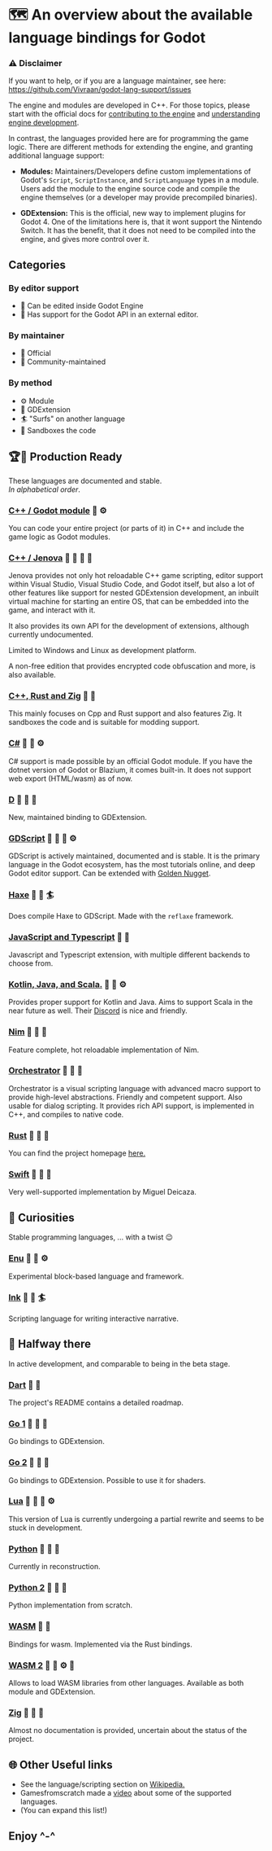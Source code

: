 # 🗺 An overview about the available language bindings for Godot

### ⚠ Disclaimer

If you want to help, or if you are a language maintainer, see here: https://github.com/Vivraan/godot-lang-support/issues

The engine and modules are developed in C++. For those topics, please start with the official docs for [contributing to the engine](https://docs.godotengine.org/en/stable/community/contributing/index.html) and [understanding engine development](https://docs.godotengine.org/en/stable/development/cpp/index.html).

In contrast, the languages provided here are for programming the game logic. There are different methods for extending the engine, and granting additional language support:

- **Modules:** Maintainers/Developers define custom implementations of Godot's `Script`, `ScriptInstance`, and `ScriptLanguage` types in a module. Users add the module to the engine source code and compile the engine themselves (or a developer may provide precompiled binaries).

- **GDExtension:** This is the official, new way to implement plugins for Godot 4. One of the limitations here is, that it wont support the Nintendo Switch. It has the benefit, that it does not need to be compiled into the engine, and gives more control over it.

## Categories

### By editor support
- 🧬 Can be edited inside Godot Engine 
- 🔌 Has support for the Godot API in an external editor.

### By maintainer
- 💍 Official
- 👥 Community-maintained

### By method
- ⚙️ Module
- 🔧 GDExtension
- 🏄 "Surfs" on another language
- 🏰 Sandboxes the code

## 🏆🥇 Production Ready
   These languages are documented and stable.  
   *In alphabetical order*. 
   
### [C++ / Godot module](https://docs.godotengine.org/en/stable/contributing/development/core_and_modules/custom_modules_in_cpp.html)  💍 ⚙️
   
   You can code your entire project (or parts of it) in C++ and include the game logic as Godot modules.

 ### [C++ / Jenova](https://jenova-framework.github.io/)  🧬 🔌 👥 🔧
   Jenova provides not only hot reloadable C++ game scripting, editor support within Visual Studio, Visual Studio Code, and Godot itself, but also a lot of other features like support for nested GDExtension development, an inbuilt virtual machine for starting an entire OS, that can be embedded into the game, and interact with it.

   It also provides its own API for the development of extensions, although currently undocumented.

   Limited to Windows and Linux as development platform.

   A non-free edition that provides encrypted code obfuscation and more, is also available.

### [C++, Rust and Zig](https://github.com/libriscv/godot-sandbox) 🧬 🏰 
   This mainly focuses on Cpp and Rust support and also features Zig. It sandboxes the code and is suitable for modding support. 

### [C#](https://docs.godotengine.org/en/stable/getting_started/scripting/c_sharp/index.html) 💍 🔌 ⚙️
   C# support is made possible by an official Godot module. If you have the dotnet version of Godot or Blazium, it comes built-in. It does not support web export (HTML/wasm) as of now.
   
### [D](https://github.com/godot-dlang/godot-dlang) 👥 🔌 🔧
   New, maintained binding to GDExtension. 

### [GDScript](https://docs.godotengine.org/en/stable/getting_started/scripting/gdscript/index.html) 💍 🧬 🔌 ⚙️
   GDScript is actively maintained, documented and is stable. It is the primary language in the Godot ecosystem, has the most tutorials online, and deep Godot editor support.
   Can be extended with [Golden Nugget](https://monnef.gitlab.io/golden-gadget/features). 

### [Haxe](https://github.com/SomeRanDev/reflaxe.GDScript) 👥 🔌 🏄
   Does compile Haxe to GDScript.
   Made with the `reflaxe` framework.

### [JavaScript and Typescript](https://github.com/godotjs/GodotJS) 👥 🔌 
   Javascript and Typescript extension, with multiple different backends to choose from. 

### [Kotlin, Java, and Scala.](https://github.com/utopia-rise/godot-jvm) 👥 🔌 ⚙️
   Provides proper support for Kotlin and Java. Aims to support Scala in the near future as well. Their [Discord](https://discord.gg/3NSA7fKBMD) is nice and friendly.

### [Nim](https://github.com/godot-nim/gdext-nim) 👥 🔌 🔧
   Feature complete, hot reloadable implementation of Nim.

### [Orchestrator](https://github.com/CraterCrash/godot-orchestrator)  👥 🧬 🔧
   Orchestrator is a visual scripting language with advanced macro support to provide high-level abstractions.
Friendly and competent support.
Also usable for dialog scripting. 
It provides rich API support, is implemented in C++, and compiles to native code. 

### [Rust](https://github.com/godot-rust/gdext) 👥 🔌 🔧
   You can find the project homepage [here.](https://godot-rust.github.io/)

### [Swift](https://github.com/migueldeicaza/SwiftGodot)  👥 🔌 🔧
   Very well-supported implementation by Miguel Deicaza.

## 🤪 Curiosities 
   Stable programming languages, ... with a twist 😉 

### [Enu](https://github.com/dsrw/enu) 👥 🧬 ⚙️
   Experimental block-based language and framework. 

### [Ink](https://github.com/inkle/ink) 👥 🔌 🏄
   Scripting language for writing interactive narrative.

## 🥈 Halfway there
   In active development, and comparable to being in the beta stage.

### [Dart](https://github.com/fuzzybinary/godot_dart)  👥 🔧
   The project's README contains a detailed roadmap.

### [Go 1](https://github.com/godot-go/godot-go/) 👥 🔌 🔧
   Go bindings to GDExtension.

### [Go 2](https://github.com/grow-graphics/gd) 👥 🔌 🔧
   Go bindings to GDExtension.
   Possible to use it for shaders.

### [Lua](https://github.com/perbone/luascript) 👥 🧬 🔌 ⚙️
   This version of Lua is currently undergoing a partial rewrite and seems to be stuck in development.

### [Python](https://github.com/touilleMan/godot-python/tree/godot4-meson) 👥 🧬 🔌
   Currently in reconstruction.

### [Python 2](https://github.com/niklas2902/py4godot) 👥 🧬 🔌
   Python implementation from scratch. 

### [WASM](https://github.com/Dheatly23/godot-wasm) 👥 🏰
   Bindings for wasm. Implemented via the Rust bindings.

### [WASM 2](https://github.com/ashtonmeuser/godot-wasm) 👥 🏰 ⚙️ 🔧
   Allows to load WASM libraries from other languages. Available as both module and GDExtension.

### [Zig](https://github.com/thimenesup/GodotZigBindings) 👥 🔌 🔧
   Almost no documentation is provided, uncertain about the status of the project. 

## 🌐 Other Useful links

- See the language/scripting section on [Wikipedia.](https://en.wikipedia.org/wiki/Godot_(game_engine)#Scripting)
- Gamesfromscratch made a [video](https://youtu.be/zdqSLz9ZpqQ) about some of the supported languages.
- (You can expand this list!)

## Enjoy ^-^
